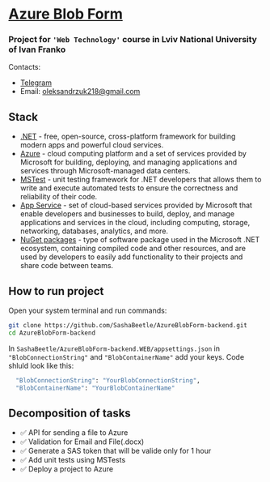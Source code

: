 # [Azure Blob Form](https://blobform.azurewebsites.net)
### Project for `'Web Technology'` course in Lviv National University of Ivan Franko
Contacts:
* [Telegram](https://t.me/Sasha_Beetle) 
* Email: oleksandrzuk218@gmail.com
## Stack
* [.NET](https://dotnet.microsoft.com/) - free, open-source, cross-platform framework for building modern apps and powerful cloud services.
* [Azure](https://azure.microsoft.com/) - cloud computing platform and a set of services provided by Microsoft for building, deploying, and managing applications and services through Microsoft-managed data centers.
* [MSTest](https://learn.microsoft.com/uk-ua/dotnet/core/testing/unit-testing-with-mstest) - unit testing framework for .NET developers that allows them to write and execute automated tests to ensure the correctness and reliability of their code.
* [App Service](https://azure.microsoft.com/en-us/products/app-service/) - set of cloud-based services provided by Microsoft that enable developers and businesses to build, deploy, and manage applications and services in the cloud, including computing, storage, networking, databases, analytics, and more.
* [NuGet packages](https://learn.microsoft.com/uk-ua/nuget/) - type of software package used in the Microsoft .NET ecosystem, containing compiled code and other resources, and are used by developers to easily add functionality to their projects and share code between teams.
## How to run project
Open your system terminal and run commands:
```sh
git clone https://github.com/SashaBeetle/AzureBlobForm-backend.git
cd AzureBlobForm-backend
```
In `SashaBeetle/AzureBlobForm-backend.WEB/appsettings.json` in `"BlobConnectionString"` and `"BlobContainerName"` add your keys. Code shluld look like this:
```sh
  "BlobConnectionString": "YourBlobConnectionString",
  "BlobContainerName": "YourBlobContainerName"
```
## Decomposition of tasks
* ✅ API for sending a file to Azure
* ✅ Validation for Email and File(.docx)
* ✅ Generate a SAS token that will be valide only for 1 hour
* ✅ Add unit tests using MSTests
* ✅ Deploy a project to Azure
